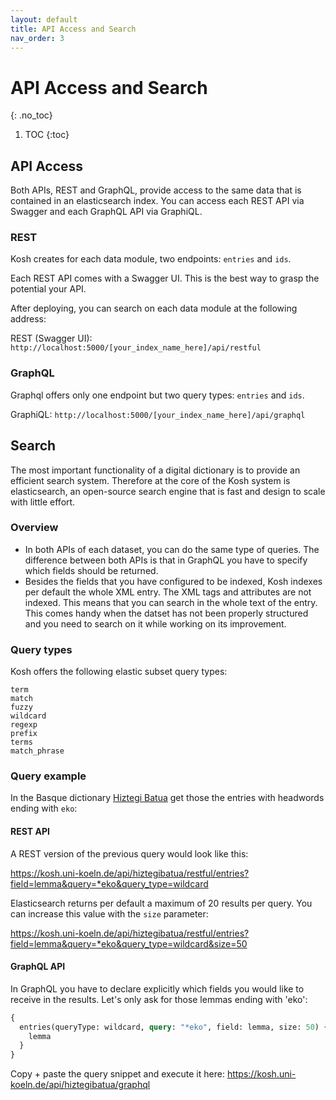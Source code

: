 ```yaml
---
layout: default
title: API Access and Search
nav_order: 3
---
```


# API Access and Search
{: .no_toc}

1. TOC
{:toc}

## API Access

Both APIs, REST and GraphQL, provide access to the same data that is contained in an elasticsearch index.
You can access each REST API via Swagger and each GraphQL API via GraphiQL.

### REST

Kosh creates for each data module, two endpoints: `entries` and `ids`.

Each REST API comes with a Swagger UI. This is the best way to grasp the potential your API.

After deploying, you can search on each data module at the following address:

REST (Swagger UI): `http://localhost:5000/[your_index_name_here]/api/restful`

### GraphQL

Graphql offers only one endpoint but two query types: `entries` and `ids`.

GraphiQL: `http://localhost:5000/[your_index_name_here]/api/graphql`

## Search

The most important functionality of a digital dictionary is to provide an efficient search system. Therefore at the core of the Kosh system is elasticsearch, an open-source search engine that is fast and design to scale with little effort.

### Overview

- In both APIs of each dataset, you can do the same type of queries. The difference between both APIs is that in GraphQL you have to specify which fields should be returned.
- Besides the fields that you have configured to be indexed, Kosh indexes per default the whole XML entry. The XML tags and attributes are not indexed. This means that you can search in the whole text of the entry. This comes handy when the datset has not been properly structured and you need to search on it while working on its improvement.

### Query types

Kosh offers the following elastic subset query types:

```
term 
match
fuzzy 
wildcard 
regexp 
prefix 
terms 
match_phrase 
```

### Query example

In the Basque dictionary [Hiztegi Batua](/implementations/kosh_data.md#hiztegi-batua-basque) get those the entries with headwords ending with `eko`:

#### REST API

A REST version of the previous query would look like this:

<https://kosh.uni-koeln.de/api/hiztegibatua/restful/entries?field=lemma&query=*eko&query_type=wildcard>

Elasticsearch returns per default a maximum of 20 results per query. You can increase this value with the `size` parameter:

<https://kosh.uni-koeln.de/api/hiztegibatua/restful/entries?field=lemma&query=*eko&query_type=wildcard&size=50>

#### GraphQL API

In GraphQL you have to declare explicitly which fields you would like to receive in the results.
Let's only ask for those lemmas ending with 'eko':

```graphql
{
  entries(queryType: wildcard, query: "*eko", field: lemma, size: 50) {
    lemma
  }
}

```

Copy + paste the query snippet and execute it here: <https://kosh.uni-koeln.de/api/hiztegibatua/graphql>
